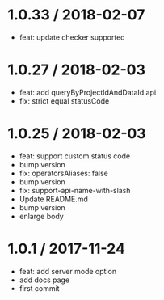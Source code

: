 # 1.0.33 / 2018-02-07

  * feat: update checker supported

# 1.0.27 / 2018-02-03

  * feat: add queryByProjectIdAndDataId api
  * fix: strict equal statusCode

# 1.0.25 / 2018-02-03

  * feat: support custom status code
  * bump version
  * fix: operatorsAliases: false
  * bump version
  * fix: support-api-name-with-slash
  * Update README.md
  * bump version
  * enlarge body

# 1.0.1 / 2017-11-24

  * feat: add server mode option
  * add docs page
  * first commit
